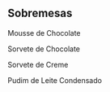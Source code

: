 ## Sobremesas

Mousse de Chocolate

Sorvete de Chocolate

Sorvete de Creme

Pudim de Leite Condensado

